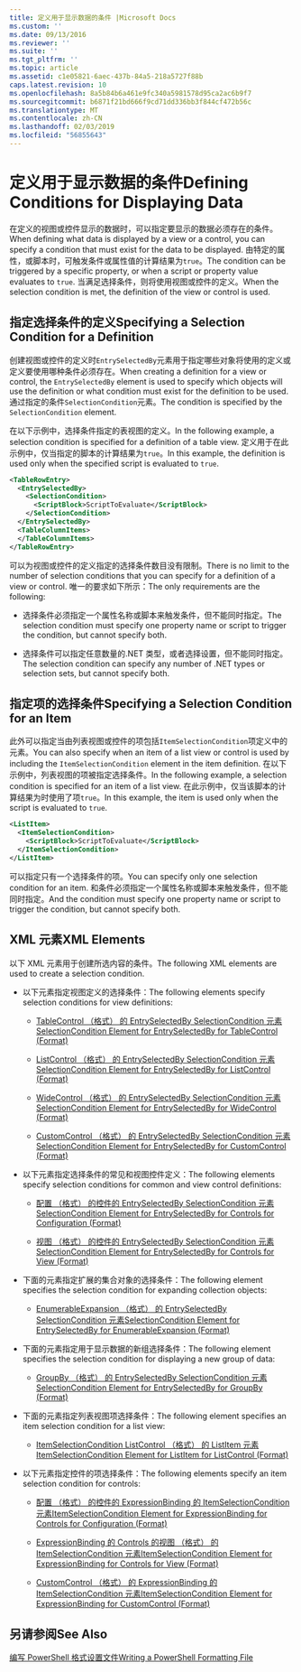 ```yaml
---
title: 定义用于显示数据的条件 |Microsoft Docs
ms.custom: ''
ms.date: 09/13/2016
ms.reviewer: ''
ms.suite: ''
ms.tgt_pltfrm: ''
ms.topic: article
ms.assetid: c1e05821-6aec-437b-84a5-218a5727f88b
caps.latest.revision: 10
ms.openlocfilehash: 8a5b84b6a461e9fc340a5981578d95ca2ac6b9f7
ms.sourcegitcommit: b6871f21bd666f9cd71dd336bb3f844cf472b56c
ms.translationtype: MT
ms.contentlocale: zh-CN
ms.lasthandoff: 02/03/2019
ms.locfileid: "56855643"
---
```

# <a name="defining-conditions-for-displaying-data"></a><span data-ttu-id="46607-102">定义用于显示数据的条件</span><span class="sxs-lookup"><span data-stu-id="46607-102">Defining Conditions for Displaying Data</span></span>

<span data-ttu-id="46607-103">在定义的视图或控件显示的数据时，可以指定要显示的数据必须存在的条件。</span><span class="sxs-lookup"><span data-stu-id="46607-103">When defining what data is displayed by a view or a control, you can specify a condition that must exist for the data to be displayed.</span></span> <span data-ttu-id="46607-104">由特定的属性，或脚本时，可触发条件或属性值的计算结果为`true`。</span><span class="sxs-lookup"><span data-stu-id="46607-104">The condition can be triggered by a specific property, or when a script or property value evaluates to `true`.</span></span> <span data-ttu-id="46607-105">当满足选择条件，则将使用视图或控件的定义。</span><span class="sxs-lookup"><span data-stu-id="46607-105">When the selection condition is met, the definition of the view or control is used.</span></span>

## <a name="specifying-a-selection-condition-for-a-definition"></a><span data-ttu-id="46607-106">指定选择条件的定义</span><span class="sxs-lookup"><span data-stu-id="46607-106">Specifying a Selection Condition for a Definition</span></span>

<span data-ttu-id="46607-107">创建视图或控件的定义时`EntrySelectedBy`元素用于指定哪些对象将使用的定义或定义要使用哪种条件必须存在。</span><span class="sxs-lookup"><span data-stu-id="46607-107">When creating a definition for a view or control, the `EntrySelectedBy` element is used to specify which objects will use the definition or what condition must exist for the definition to be used.</span></span> <span data-ttu-id="46607-108">通过指定的条件`SelectionCondition`元素。</span><span class="sxs-lookup"><span data-stu-id="46607-108">The condition is specified by the `SelectionCondition` element.</span></span>

<span data-ttu-id="46607-109">在以下示例中，选择条件指定的表视图的定义。</span><span class="sxs-lookup"><span data-stu-id="46607-109">In the following example, a selection condition is specified for a definition of a table view.</span></span> <span data-ttu-id="46607-110">定义用于在此示例中，仅当指定的脚本的计算结果为`true`。</span><span class="sxs-lookup"><span data-stu-id="46607-110">In this example, the definition is used only when the specified script is evaluated to `true`.</span></span>

```xml
<TableRowEntry>
  <EntrySelectedBy>
    <SelectionCondition>
      <ScriptBlock>ScriptToEvaluate</ScriptBlock>
    </SelectionCondition>
  </EntrySelectedBy>
  <TableColumnItems>
  </TableColumnItems>
</TableRowEntry>

```

<span data-ttu-id="46607-111">可以为视图或控件的定义指定的选择条件数目没有限制。</span><span class="sxs-lookup"><span data-stu-id="46607-111">There is no limit to the number of selection conditions that you can specify for a definition of a view or control.</span></span> <span data-ttu-id="46607-112">唯一的要求如下所示：</span><span class="sxs-lookup"><span data-stu-id="46607-112">The only requirements are the following:</span></span>

- <span data-ttu-id="46607-113">选择条件必须指定一个属性名称或脚本来触发条件，但不能同时指定。</span><span class="sxs-lookup"><span data-stu-id="46607-113">The selection condition must specify one property name or script to trigger the condition, but cannot specify both.</span></span>

- <span data-ttu-id="46607-114">选择条件可以指定任意数量的.NET 类型，或者选择设置，但不能同时指定。</span><span class="sxs-lookup"><span data-stu-id="46607-114">The selection condition can specify any number of .NET types or selection sets, but cannot specify both.</span></span>

## <a name="specifying-a-selection-condition-for-an-item"></a><span data-ttu-id="46607-115">指定项的选择条件</span><span class="sxs-lookup"><span data-stu-id="46607-115">Specifying a Selection Condition for an Item</span></span>

<span data-ttu-id="46607-116">此外可以指定当由列表视图或控件的项包括`ItemSelectionCondition`项定义中的元素。</span><span class="sxs-lookup"><span data-stu-id="46607-116">You can also specify when an item of a list view or control is used by including the `ItemSelectionCondition` element in the item definition.</span></span> <span data-ttu-id="46607-117">在以下示例中，列表视图的项被指定选择条件。</span><span class="sxs-lookup"><span data-stu-id="46607-117">In the following example, a selection condition is specified for an item of a list view.</span></span> <span data-ttu-id="46607-118">在此示例中，仅当该脚本的计算结果为时使用了项`true`。</span><span class="sxs-lookup"><span data-stu-id="46607-118">In this example, the item is used only when the script is evaluated to `true`.</span></span>

```xml
<ListItem>
  <ItemSelectionCondition>
    <ScriptBlock>ScriptToEvaluate</ScriptBlock>
  </ItemSelectionCondition>
</ListItem>

```

<span data-ttu-id="46607-119">可以指定只有一个选择条件的项。</span><span class="sxs-lookup"><span data-stu-id="46607-119">You can specify only one selection condition for an item.</span></span> <span data-ttu-id="46607-120">和条件必须指定一个属性名称或脚本来触发条件，但不能同时指定。</span><span class="sxs-lookup"><span data-stu-id="46607-120">And the condition must specify one property name or script to trigger the condition, but cannot specify both.</span></span>

## <a name="xml-elements"></a><span data-ttu-id="46607-121">XML 元素</span><span class="sxs-lookup"><span data-stu-id="46607-121">XML Elements</span></span>

 <span data-ttu-id="46607-122">以下 XML 元素用于创建所选内容的条件。</span><span class="sxs-lookup"><span data-stu-id="46607-122">The following XML elements are used to create a selection condition.</span></span>

- <span data-ttu-id="46607-123">以下元素指定视图定义的选择条件：</span><span class="sxs-lookup"><span data-stu-id="46607-123">The following elements specify selection conditions for view definitions:</span></span>

    - [<span data-ttu-id="46607-124">TableControl （格式） 的 EntrySelectedBy SelectionCondition 元素</span><span class="sxs-lookup"><span data-stu-id="46607-124">SelectionCondition Element for EntrySelectedBy for TableControl (Format)</span></span>](./selectioncondition-element-for-entryselectedby-for-tablecontrol-format.md)

    - [<span data-ttu-id="46607-125">ListControl （格式） 的 EntrySelectedBy SelectionCondition 元素</span><span class="sxs-lookup"><span data-stu-id="46607-125">SelectionCondition Element for EntrySelectedBy for ListControl (Format)</span></span>](./selectioncondition-element-for-entryselectedby-for-listcontrol-format.md)

    - [<span data-ttu-id="46607-126">WideControl （格式） 的 EntrySelectedBy SelectionCondition 元素</span><span class="sxs-lookup"><span data-stu-id="46607-126">SelectionCondition Element for EntrySelectedBy for WideControl (Format)</span></span>](./selectioncondition-element-for-entryselectedby-for-widecontrol-format.md)

    - [<span data-ttu-id="46607-127">CustomControl （格式） 的 EntrySelectedBy SelectionCondition 元素</span><span class="sxs-lookup"><span data-stu-id="46607-127">SelectionCondition Element for EntrySelectedBy for CustomControl (Format)</span></span>](./selectioncondition-element-for-entryselectedby-for-customcontrol-format.md)

- <span data-ttu-id="46607-128">以下元素指定选择条件的常见和视图控件定义：</span><span class="sxs-lookup"><span data-stu-id="46607-128">The following elements specify selection conditions for common and view control definitions:</span></span>

    - [<span data-ttu-id="46607-129">配置 （格式） 的控件的 EntrySelectedBy SelectionCondition 元素</span><span class="sxs-lookup"><span data-stu-id="46607-129">SelectionCondition Element for EntrySelectedBy for Controls for Configuration (Format)</span></span>](./selectioncondition-element-for-entryselectedby-for-controls-for-configuration-format.md)

    - [<span data-ttu-id="46607-130">视图 （格式） 的控件的 EntrySelectedBy SelectionCondition 元素</span><span class="sxs-lookup"><span data-stu-id="46607-130">SelectionCondition Element for EntrySelectedBy for Controls for View (Format)</span></span>](./selectioncondition-element-for-entryselectedby-for-controls-for-view-format.md)

- <span data-ttu-id="46607-131">下面的元素指定扩展的集合对象的选择条件：</span><span class="sxs-lookup"><span data-stu-id="46607-131">The following element specifies the selection condition for expanding collection objects:</span></span>

    - [<span data-ttu-id="46607-132">EnumerableExpansion （格式） 的 EntrySelectedBy SelectionCondition 元素</span><span class="sxs-lookup"><span data-stu-id="46607-132">SelectionCondition Element for EntrySelectedBy for EnumerableExpansion (Format)</span></span>](./selectioncondition-element-for-entryselectedby-for-enumerableexpansion-format.md)

- <span data-ttu-id="46607-133">下面的元素指定用于显示数据的新组选择条件：</span><span class="sxs-lookup"><span data-stu-id="46607-133">The following element specifies the selection condition for displaying a new group of data:</span></span>

    - [<span data-ttu-id="46607-134">GroupBy （格式） 的 EntrySelectedBy SelectionCondition 元素</span><span class="sxs-lookup"><span data-stu-id="46607-134">SelectionCondition Element for EntrySelectedBy for GroupBy (Format)</span></span>](./selectioncondition-element-for-entryselectedby-for-groupby-format.md)

- <span data-ttu-id="46607-135">下面的元素指定列表视图项选择条件：</span><span class="sxs-lookup"><span data-stu-id="46607-135">The following element specifies an item selection condition for a list view:</span></span>

    - [<span data-ttu-id="46607-136">ItemSelectionCondition ListControl （格式） 的 ListItem 元素</span><span class="sxs-lookup"><span data-stu-id="46607-136">ItemSelectionCondition Element for ListItem for ListControl (Format)</span></span>](./itemselectioncondition-element-for-listitem-for-listcontrol-format.md)

- <span data-ttu-id="46607-137">以下元素指定控件的项选择条件：</span><span class="sxs-lookup"><span data-stu-id="46607-137">The following elements specify an item selection condition for controls:</span></span>

    - [<span data-ttu-id="46607-138">配置 （格式） 的控件的 ExpressionBinding 的 ItemSelectionCondition 元素</span><span class="sxs-lookup"><span data-stu-id="46607-138">ItemSelectionCondition Element for ExpressionBinding for Controls for Configuration (Format)</span></span>](./itemselectioncondition-element-for-expressionbinding-for-controls-for-configuration-format.md)

    - [<span data-ttu-id="46607-139">ExpressionBinding 的 Controls 的视图 （格式） 的 ItemSelectionCondition 元素</span><span class="sxs-lookup"><span data-stu-id="46607-139">ItemSelectionCondition Element for ExpressionBinding for Controls for View (Format)</span></span>](./itemselectioncondition-element-for-expressionbinding-for-controls-for-view-format.md)

    - [<span data-ttu-id="46607-140">CustomControl （格式） 的 ExpressionBinding 的 ItemSelectionCondition 元素</span><span class="sxs-lookup"><span data-stu-id="46607-140">ItemSelectionCondition Element for ExpressionBinding for CustomControl (Format)</span></span>](./itemselectioncondition-element-for-expressionbinding-for-customcontrol-format.md)

## <a name="see-also"></a><span data-ttu-id="46607-141">另请参阅</span><span class="sxs-lookup"><span data-stu-id="46607-141">See Also</span></span>

[<span data-ttu-id="46607-142">编写 PowerShell 格式设置文件</span><span class="sxs-lookup"><span data-stu-id="46607-142">Writing a PowerShell Formatting File</span></span>](./writing-a-powershell-formatting-file.md)
